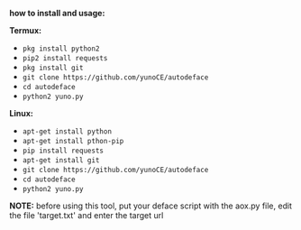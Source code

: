 **how to install and usage:**

**Termux:**
* `pkg install python2`
* `pip2 install requests`
* `pkg install git`
* `git clone https://github.com/yunoCE/autodeface`
* `cd autodeface`
* `python2 yuno.py`

**Linux:**
* `apt-get install python`
* `apt-get install pthon-pip`
* `pip install requests`
* `apt-get install git`
* `git clone https://github.com/yunoCE/autodeface`
* `cd autodeface`
* `python2 yuno.py`

**NOTE:** before using this tool, put your deface script with the aox.py file, edit the file 'target.txt' and enter the target url
